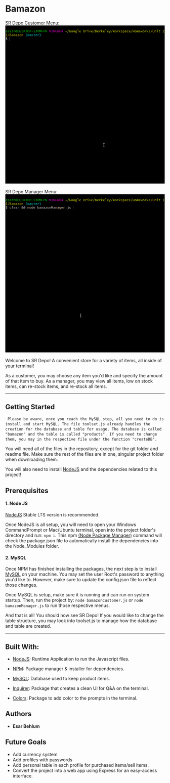 # Bamazon

SR Depo Customer Menu:
![Customer Buy Menu](git/customer.gif)

SR Depo Manager Menu:
![Manager Menu](git/manager.gif)

Welcome to SR Depo! A convenient store for a variety of items, all inside of your terminal! 

As a customer, you may choose any item you'd like and specify the amount of that item to buy. As a manager, you may view all items, low on stock items, can re-stock items, and re-stock all items.

----

## Getting Started

     Please be aware, once you reach the MySQL step, all you need to do is install and start MySQL. The file toolset.js already handles the creation for the database and table for usage. The database is called "bamazon" and the table is called "products". If you need to change them, you may in the respective file under the function "createDB".

You will need all of the files in the repository, except for the git folder and readme file. Make sure the rest of the files are in one, singular project folder when downloading them.

You will also need to install [NodeJS](https://nodejs.org/) and the dependencies related to this project!

## Prerequisites

#### 1. Node JS

[NodeJS](https://nodejs.org/) Stable LTS version is recommended. 

Once NodeJS is all setup, you will need to open your Windows CommandPrompt or Mac/Ubuntu terminal, open into the project folder's directory and run:
`npm i`. This npm [(Node Package Manager)](https://www.npmjs.com/) command will check the package.json file to automatically install the dependencies into the Node_Modules folder. 

#### 2. MySQL

Once NPM has finished installing the packages, the next step is to install [MySQL](https://dev.mysql.com/doc/refman/8.0/en/installing.html) on your machine. You may set the user Root's password to anything you'd like to. However, make sure to update the config.json file to reflect those changes.

Once MySQL is setup, make sure it is running and can run on system startup. Then, run the project by: `node bamazonCustomer.js` or `node bamazonManager.js` to run those respective menus.

And that is all! You should now see SR Depo!
If you would like to change the table structure, you may look into toolset.js to manage how the database and table are created.

----

## Built With:

* [NodeJS](https://nodejs.org/): Runtime Application to run the Javascript files.
* [NPM](https://www.npmjs.com/): Package manager & installer for dependencies. 
* [MySQL](https://dev.mysql.com/doc/refman/8.0/en/installing.html): Database used to keep product items.


* [Inquirer](https://www.npmjs.com/package/inquirer): Package that creates a clean UI for Q&A on the terminal.
* [Colors](https://www.npmjs.com/package/colors): Package to add color to the prompts in the terminal.

## Authors

* **Esar Behlum**

## Future Goals

* Add currency system
* Add profiles with passwords
* Add personal table in each profile for purchased items/sell items.
* Convert the project into a web app using Express for an easy-access interface.
